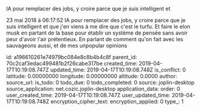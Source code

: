 IA pour remplacer des jobs, y croire parce que je suis intelligent et

23 mai 2018 à 06:17:52
IA pour remplacer des jobs, y croire parce que je suis intelligent et
que j\'en viens à me dire que c\'est le turfu. Et faire le elon musk en
partant de la base pour établir un système de pensée sans avoir peur
d\'avoir l\'air prétentieux. En parlant de comment qu\'on fait avec les
sauvageons aussi, et de mes unpopular opinions


id: a196610261e74979bc084e8c8b4b4c8f
parent_id: 70c2caf3edac499481b2f26cabe317be
created_time: 2019-04-17T10:19:08.747Z
updated_time: 2019-04-17T10:19:08.748Z
is_conflict: 0
latitude: 0.00000000
longitude: 0.00000000
altitude: 0.0000
author: 
source_url: 
is_todo: 0
todo_due: 0
todo_completed: 0
source: joplin-desktop
source_application: net.cozic.joplin-desktop
application_data: 
order: 0
user_created_time: 2019-04-17T10:19:08.747Z
user_updated_time: 2019-04-17T10:19:08.748Z
encryption_cipher_text: 
encryption_applied: 0
type_: 1